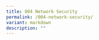 ```yaml
---
title: 004 Network Security
permalink: /004-network-security/
variant: markdown
description: ""
---
```

